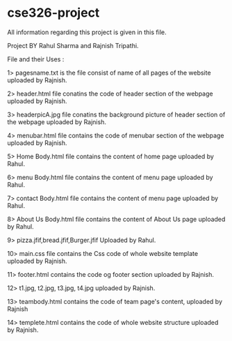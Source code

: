 # cse326-project

All information regarding this project is given in this file.

Project BY Rahul Sharma and Rajnish Tripathi.


File and their Uses :

1> pagesname.txt is the file consist of name of all pages of the website uploaded by Rajnish.

2> header.html file conatins the code of header section of the webpage uploaded by Rajnish.

3> headerpicA.jpg file conatins the background picture of header section of the webpage uploaded by Rajnish.

4> menubar.html file contains the code of menubar section of the webpage uploaded by Rajnish.

5> Home Body.html file contains the content of home page uploaded by Rahul.

6> menu Body.html file contains the content of menu page uploaded by Rahul.

7> contact Body.html file contains the content of menu page uploaded by Rahul.

8> About Us Body.html file contains the content of About Us page uploaded by Rahul.

9> pizza.jfif,bread.jfif,Burger.jfif Uploaded by Rahul.

10> main.css file contains the Css code of whole website template uploaded by Rajnish.

11> footer.html contains the code og footer section uploaded by Rajnish.

12> t1.jpg, t2.jpg, t3.jpg, t4.jpg uploaded by Rajnish.

13> teambody.html contains the code of team page's content, uploaded by Rajnish

14> templete.html contains the code of whole website structure uploaded by Rajnish. 

